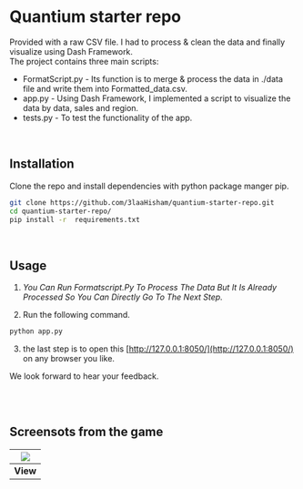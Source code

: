 # Quantium starter repo

Provided with a raw CSV file. I had to process \& clean the data and finally visualize using Dash Framework.
<br>
The project contains three main scripts:
- FormatScript.py - Its function is to merge & process the data in ./data file and write them into Formatted_data.csv.
- app.py - Using Dash Framework, I implemented a script to visualize the data by data, sales and region.
- tests.py - To test the functionality of the app.

<br>

## Installation
Clone the repo and install dependencies with python package manger pip.

```bash
git clone https://github.com/3laaHisham/quantium-starter-repo.git
cd quantium-starter-repo/
pip install -r  requirements.txt
```

<br>

## Usage
1. *You Can Run Formatscript.Py To Process The Data But It Is Already Processed So You Can Directly Go To The Next Step.*

2. Run the following command.

```bash
python app.py
```

3. the last step is to open this [http://127.0.0.1:8050/](http://127.0.0.1:8050/) on any browser you like.

We look forward to hear your feedback.

<br><br>
## Screensots from the game
| <img src="https://github.com/3laaHisham/quantium-starter-repo/releases/download/untagged-7a8bb7abb9e92a1fd81b/Untitled.jpg"> |
|:--:| 
| **View** |

